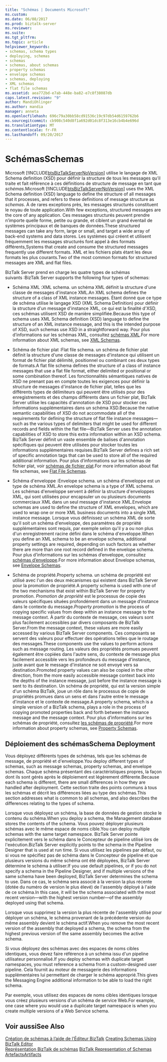 ```yaml
---
title: "Schémas | Documents Microsoft"
ms.custom: 
ms.date: 06/08/2017
ms.prod: biztalk-server
ms.reviewer: 
ms.suite: 
ms.tgt_pltfrm: 
ms.topic: article
helpviewer_keywords:
- schemas, schema types
- deploying, schemas
- schemas
- schemas, about schemas
- property schemas
- envelope schemas
- schemas, deploying
- XML schemas
- flat file schemas
ms.assetid: aea772bd-e7ab-448e-ba82-e7c8f38087db
caps.latest.revision: "9"
author: MandiOhlinger
ms.author: mandia
manager: anneta
ms.openlocfilehash: 696c79a30bb58cd91536c19c97db54d6159762b6
ms.sourcegitcommit: cb908c540d8f1a692d01dc8f313e16cb4b4e696d
ms.translationtype: MT
ms.contentlocale: fr-FR
ms.lasthandoff: 09/20/2017
---
```

# <a name="schemas"></a><span data-ttu-id="6bad2-102">Schémas</span><span class="sxs-lookup"><span data-stu-id="6bad2-102">Schemas</span></span>
<span data-ttu-id="6bad2-103">Microsoft [!INCLUDE[btsBizTalkServerNoVersion](../includes/btsbiztalkservernoversion-md.md)] utilise le langage de XML Schema definition (XSD) pour définir la structure de tous les messages qu’il traite et fait référence à ces définitions de structure de message en tant que *schémas*.</span><span class="sxs-lookup"><span data-stu-id="6bad2-103">Microsoft [!INCLUDE[btsBizTalkServerNoVersion](../includes/btsbiztalkservernoversion-md.md)] uses the XML Schema definition (XSD) language to define the structure of all messages that it processes, and refers to these definitions of message structure as *schemas*.</span></span> <span data-ttu-id="6bad2-104">À de rares exceptions près, les messages structurés constituent le noyau de toute application.</span><span class="sxs-lookup"><span data-stu-id="6bad2-104">With few exceptions, structured messages are the core of any application.</span></span> <span data-ttu-id="6bad2-105">Ces messages structurés peuvent prendre n’importe quelle forme, petite ou grande, et ciblent un grand éventail de systèmes principaux et de banques de données.</span><span class="sxs-lookup"><span data-stu-id="6bad2-105">These structured messages can take any form, large or small, and target a wide array of back-end systems and data stores.</span></span> <span data-ttu-id="6bad2-106">Les systèmes qui créent et utilisent fréquemment les messages structurés font appel à des formats différents,</span><span class="sxs-lookup"><span data-stu-id="6bad2-106">Systems that create and consume the structured messages frequently use different formats.</span></span> <span data-ttu-id="6bad2-107">XML et les fichiers plats étant les deux formats les plus courants.</span><span class="sxs-lookup"><span data-stu-id="6bad2-107">Two of the most common formats for structured messages are XML and flat files.</span></span>  
  
 <span data-ttu-id="6bad2-108">BizTalk Server prend en charge les quatre types de schémas suivants :</span><span class="sxs-lookup"><span data-stu-id="6bad2-108">BizTalk Server supports the following four types of schemas:</span></span>  
  
-   <span data-ttu-id="6bad2-109">Schéma XML :</span><span class="sxs-lookup"><span data-stu-id="6bad2-109">XML schema.</span></span> <span data-ttu-id="6bad2-110">un schéma XML définit la structure d'une classe de messages d'instance XML.</span><span class="sxs-lookup"><span data-stu-id="6bad2-110">An XML schema defines the structure of a class of XML instance messages.</span></span> <span data-ttu-id="6bad2-111">Étant donné que ce type de schéma utilise le langage XSD (XML Schema Definition) pour définir la structure d'un message d'instance XML, ce qui est la finalité d'XSD, ces schémas utilisent XSD de manière simplifiée.</span><span class="sxs-lookup"><span data-stu-id="6bad2-111">Because this type of schema uses XML Schema definition (XSD) language to define the structure of an XML instance message, and this is the intended purpose of XSD, such schemas use XSD in a straightforward way.</span></span> <span data-ttu-id="6bad2-112">Pour plus d’informations sur les schémas XML, consultez [schémas XML](../core/xml-schemas.md).</span><span class="sxs-lookup"><span data-stu-id="6bad2-112">For more information about XML schemas, see [XML Schemas](../core/xml-schemas.md).</span></span>  
  
-   <span data-ttu-id="6bad2-113">Schéma de fichier plat :</span><span class="sxs-lookup"><span data-stu-id="6bad2-113">Flat file schema.</span></span> <span data-ttu-id="6bad2-114">un schéma de fichier plat définit la structure d'une classe de messages d'instance qui utilisent un format de fichier plat délimité, positionnel ou combinant ces deux types de formats.</span><span class="sxs-lookup"><span data-stu-id="6bad2-114">A flat file schema defines the structure of a class of instance messages that use a flat file format, either delimited or positional or some combination thereof.</span></span> <span data-ttu-id="6bad2-115">Les fonctionnalités sémantiques natives de XSD ne prenant pas en compte toutes les exigences pour définir la structure de messages d'instance de fichier plat, telles que les différents types de délimiteurs qui peuvent être utilisés pour des enregistrements et des champs différents dans un fichier plat, BizTalk Server utilise les capacités d'annotation de XSD pour stocker ces informations supplémentaires dans un schéma XSD.</span><span class="sxs-lookup"><span data-stu-id="6bad2-115">Because the native semantic capabilities of XSD do not accommodate all of the requirements for defining the structure of flat file instance messages—such as the various types of delimiters that might be used for different records and fields within the flat file—BizTalk Server uses the annotation capabilities of XSD to store this extra information within an XSD schema.</span></span> <span data-ttu-id="6bad2-116">BizTalk Server définit un vaste ensemble de balises d'annotation spécifiques qui peuvent être utilisées pour stocker toutes les informations supplémentaires requises.</span><span class="sxs-lookup"><span data-stu-id="6bad2-116">BizTalk Server defines a rich set of specific annotation tags that can be used to store all of the required additional information.</span></span> <span data-ttu-id="6bad2-117">Pour plus d’informations sur les schémas de fichier plat, voir [schémas de fichier plat](../core/flat-file-schemas.md).</span><span class="sxs-lookup"><span data-stu-id="6bad2-117">For more information about flat file schemas, see [Flat File Schemas](../core/flat-file-schemas.md).</span></span>  
  
-   <span data-ttu-id="6bad2-118">Schéma d'enveloppe :</span><span class="sxs-lookup"><span data-stu-id="6bad2-118">Envelope schema.</span></span> <span data-ttu-id="6bad2-119">un schéma d'enveloppe est un type de schéma XML.</span><span class="sxs-lookup"><span data-stu-id="6bad2-119">An envelope schema is a type of XML schema.</span></span> <span data-ttu-id="6bad2-120">Les schémas d'enveloppe servent à définir la structure d'enveloppes XML, qui sont utilisées pour encapsuler un ou plusieurs documents commerciaux XML dans un seul message d'instance XML.</span><span class="sxs-lookup"><span data-stu-id="6bad2-120">Envelope schemas are used to define the structure of XML envelopes, which are used to wrap one or more XML business documents into a single XML instance message.</span></span> <span data-ttu-id="6bad2-121">Lorsque vous définissez un schéma XML de sorte qu'il soit un schéma d'enveloppe, des paramètres de propriété supplémentaires sont requis, par exemple selon qu'il y a ou non plus d'un enregistrement racine défini dans le schéma d'enveloppe.</span><span class="sxs-lookup"><span data-stu-id="6bad2-121">When you define an XML schema to be an envelope schema, additional property settings are required, depending on such factors as whether there are more than one root record defined in the envelope schema.</span></span> <span data-ttu-id="6bad2-122">Pour plus d’informations sur les schémas d’enveloppe, consultez [schémas d’enveloppe](../core/envelope-schemas.md).</span><span class="sxs-lookup"><span data-stu-id="6bad2-122">For more information about Envelope schemas, see [Envelope Schemas](../core/envelope-schemas.md).</span></span>  
  
-   <span data-ttu-id="6bad2-123">Schéma de propriété.</span><span class="sxs-lookup"><span data-stu-id="6bad2-123">Property schema.</span></span> <span data-ttu-id="6bad2-124">un schéma de propriété est utilisé avec l'un des deux mécanismes qui existent dans BizTalk Server pour la promotion de propriété.</span><span class="sxs-lookup"><span data-stu-id="6bad2-124">A property schema is used with one of the two mechanisms that exist within BizTalk Server for property promotion.</span></span> <span data-ttu-id="6bad2-125">*Promotion de propriété* est le processus de copie des valeurs spécifiques situées profondément dans un message d’instance dans le contexte du message.</span><span class="sxs-lookup"><span data-stu-id="6bad2-125">*Property promotion* is the process of copying specific values from deep within an instance message to the message context.</span></span> <span data-ttu-id="6bad2-126">À partir du contexte de message, ces valeurs sont plus facilement accessibles par divers composants de BizTalk Server.</span><span class="sxs-lookup"><span data-stu-id="6bad2-126">From the message context, these values are more easily accessed by various BizTalk Server components.</span></span> <span data-ttu-id="6bad2-127">Ces composants se servent des valeurs pour effectuer des opérations telles que le routage des messages.</span><span class="sxs-lookup"><span data-stu-id="6bad2-127">These components use the values to perform actions such as message routing.</span></span> <span data-ttu-id="6bad2-128">Les valeurs des propriétés promues peuvent également être copiées dans l'autre sens, du contexte de message plus facilement accessible vers les profondeurs du message d'instance, juste avant que le message d'instance ne soit envoyé vers sa destination.</span><span class="sxs-lookup"><span data-stu-id="6bad2-128">Promoted property values can also be copied in the other direction, from the more easily accessible message context back into the depths of the instance message, just before the instance message is sent to its destination.</span></span> <span data-ttu-id="6bad2-129">Un schéma de propriété, qui est la version simple d'un schéma BizTalk, joue un rôle dans le processus de copie de propriétés promues dans un sens et dans l'autre entre le message d'instance et le contexte de message.</span><span class="sxs-lookup"><span data-stu-id="6bad2-129">A property schema, which is a simple version of a BizTalk schema, plays a role in the process of copying promoted properties back and forth between the instance message and the message context.</span></span> <span data-ttu-id="6bad2-130">Pour plus d’informations sur les schémas de propriété, consultez [les schémas de propriété](../core/property-schemas.md).</span><span class="sxs-lookup"><span data-stu-id="6bad2-130">For more information about property schemas, see [Property Schemas](../core/property-schemas.md).</span></span>  
  
## <a name="schema-deployment"></a><span data-ttu-id="6bad2-131">Déploiement des schémas</span><span class="sxs-lookup"><span data-stu-id="6bad2-131">Schema Deployment</span></span>  
 <span data-ttu-id="6bad2-132">Vous déployez différents types de schémas, tels que les schémas de message, de propriété et d'enveloppe.</span><span class="sxs-lookup"><span data-stu-id="6bad2-132">You deploy different types of schemas, such as message schemas, property schemas, and envelope schemas.</span></span> <span data-ttu-id="6bad2-133">Chaque schéma présentant des caractéristiques propres, la façon dont ils sont gérés après le déploiement est légèrement différente.</span><span class="sxs-lookup"><span data-stu-id="6bad2-133">Because each schema is different, there are small differences in how they are handled after deployment.</span></span> <span data-ttu-id="6bad2-134">Cette section traite des points communs à tous les schémas et décrit les différences liées au type des schémas.</span><span class="sxs-lookup"><span data-stu-id="6bad2-134">This section addresses what is common to all schemas, and also describes the differences relating to the types of schema.</span></span>  
  
 <span data-ttu-id="6bad2-135">Lorsque vous déployez un schéma, la base de données de gestion stocke le contenu du schéma.</span><span class="sxs-lookup"><span data-stu-id="6bad2-135">When you deploy a schema, the Management database stores the contents of the schema.</span></span> <span data-ttu-id="6bad2-136">Vous pouvez déployer plusieurs schémas avec le même espace de noms cible.</span><span class="sxs-lookup"><span data-stu-id="6bad2-136">You can deploy multiple schemas with the same target namespace.</span></span> <span data-ttu-id="6bad2-137">BizTalk Server pointe explicitement vers le schéma dans le Concepteur de pipeline utilisé lors de l'exécution.</span><span class="sxs-lookup"><span data-stu-id="6bad2-137">BizTalk Server explicitly points to the schema in the Pipeline Designer that is used at run time.</span></span> <span data-ttu-id="6bad2-138">Si vous utilisez les pipelines par défaut, ou si vous ne spécifiez pas de schéma dans le Concepteur de pipeline et que plusieurs versions du même schéma ont été déployées, BizTalk Server détermine le schéma à utiliser.</span><span class="sxs-lookup"><span data-stu-id="6bad2-138">If you use default pipelines, or if you do not specify a schema in the Pipeline Designer, and if multiple versions of the same schema have been deployed, BizTalk Server determines the schema to use.</span></span> <span data-ttu-id="6bad2-139">Dans ce cas, le schéma sera associé à la version la plus récente (dotée du numéro de version le plus élevé) de l'assembly déployé à l'aide de ce schéma.</span><span class="sxs-lookup"><span data-stu-id="6bad2-139">In this case, it will be the schema associated with the most recent version—with the highest version number—of the assembly deployed using that schema.</span></span>  
  
 <span data-ttu-id="6bad2-140">Lorsque vous supprimez la version la plus récente de l'assembly utilisé pour déployer un schéma, le schéma provenant de la précédente version du même assembly devient le schéma actif.</span><span class="sxs-lookup"><span data-stu-id="6bad2-140">When you remove the most recent version of the assembly that deployed a schema, the schema from the highest previous version of the same assembly becomes the active schema.</span></span>  
  
 <span data-ttu-id="6bad2-141">Si vous déployez des schémas avec des espaces de noms cibles identiques, vous devez faire référence à un schéma issu d'un pipeline utilisateur personnalisé.</span><span class="sxs-lookup"><span data-stu-id="6bad2-141">If you deploy schemas with duplicate target namespaces, you must reference a schema from a custom-designed user pipeline.</span></span> <span data-ttu-id="6bad2-142">Cela fournit au moteur de messagerie des informations supplémentaires lui permettant de charger le schéma approprié.</span><span class="sxs-lookup"><span data-stu-id="6bad2-142">This gives the Messaging Engine additional information to be able to load the right schema.</span></span>  
  
 <span data-ttu-id="6bad2-143">Par exemple, vous utilisez des espaces de noms cibles identiques lorsque vous créez plusieurs versions d'un schéma de service Web.</span><span class="sxs-lookup"><span data-stu-id="6bad2-143">For example, one case where you would use a duplicate target namespace is when you create multiple versions of a Web Service schema.</span></span>  
  
## <a name="see-also"></a><span data-ttu-id="6bad2-144">Voir aussi</span><span class="sxs-lookup"><span data-stu-id="6bad2-144">See Also</span></span>  
 <span data-ttu-id="6bad2-145">[Création de schémas à l’aide de l’Éditeur BizTalk](../core/creating-schemas-using-biztalk-editor.md) </span><span class="sxs-lookup"><span data-stu-id="6bad2-145">[Creating Schemas Using BizTalk Editor](../core/creating-schemas-using-biztalk-editor.md) </span></span>  
 <span data-ttu-id="6bad2-146">[Représentation BizTalk de schémas](../core/biztalk-representation-of-schemas.md) </span><span class="sxs-lookup"><span data-stu-id="6bad2-146">[BizTalk Representation of Schemas](../core/biztalk-representation-of-schemas.md) </span></span>  
 [<span data-ttu-id="6bad2-147">Artefacts</span><span class="sxs-lookup"><span data-stu-id="6bad2-147">Artifacts</span></span>](../core/artifacts.md)